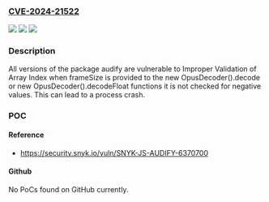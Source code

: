 ### [CVE-2024-21522](https://cve.mitre.org/cgi-bin/cvename.cgi?name=CVE-2024-21522)
![](https://img.shields.io/static/v1?label=Product&message=audify&color=blue)
![](https://img.shields.io/static/v1?label=Version&message=0%3C%20*%20&color=brighgreen)
![](https://img.shields.io/static/v1?label=Vulnerability&message=Improper%20Validation%20of%20Array%20Index&color=brighgreen)

### Description

All versions of the package audify are vulnerable to Improper Validation of Array Index when frameSize is provided to the new OpusDecoder().decode or new OpusDecoder().decodeFloat functions it is not checked for negative values. This can lead to a process crash.

### POC

#### Reference
- https://security.snyk.io/vuln/SNYK-JS-AUDIFY-6370700

#### Github
No PoCs found on GitHub currently.

